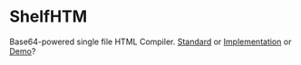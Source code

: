 # ShelfHTM
Base64-powered single file HTML Compiler.
[Standard](https://github.com/nift4/ShelfHTM/blob/ShelfHTM/README.md) or [Implementation](https://github.com/nift4/ShelfHTM/blob/Shelf-CompSH/README.md) or [Demo](https://nift4.github.io/ShelfHTM/demo/)?
